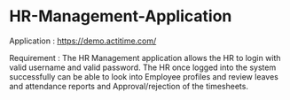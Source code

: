 # HR-Management-Application

Application : https://demo.actitime.com/

Requirement : The HR Management application allows the HR to login with valid
username and valid password. The HR once logged into the system successfully can
be able to look into Employee profiles and review leaves and attendance reports
and Approval/rejection of the timesheets.
